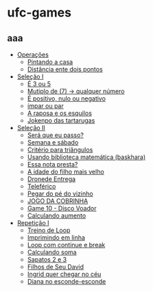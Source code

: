 # ufc-games
## aaa
- <a href="https://github.com/warrley/ufc-games/tree/main/opera%C3%A7oes"/> Operações
  - <a href="https://github.com/warrley/ufc-games/tree/main/opera%C3%A7oes/areaTriangle"/> Pintando a casa
  - <a href="https://github.com/warrley/ufc-games/tree/main/opera%C3%A7oes/distanceShot"/> Distância ente dois pontos
- <a href="https://github.com/warrley/ufc-games/tree/main/selecao-I"/> Seleção I
  - <a href="https://github.com/warrley/ufc-games/tree/main/selecao-I/3or5"/> É 3 ou 5
  - <a href="https://github.com/warrley/ufc-games/tree/main/selecao-I/%2B-0"/> Mutiplo de (7) -> qualquer número
  - <a href="https://github.com/warrley/ufc-games/tree/main/selecao-I/%2B-0"/> É positivo, nulo ou negativo
  - <a href="https://github.com/warrley/ufc-games/tree/main/selecao-I/hands"/> ímpar ou par
  - <a href="https://github.com/warrley/ufc-games/tree/main/selecao-I/middleNumber"/> A raposa e os esquilos
  - <a href="https://github.com/warrley/ufc-games/tree/main/selecao-I/jokenpo"/> Jokenpo das tartarugas
- <a href="https://github.com/warrley/ufc-games/tree/main/selecao-I"/> Seleção II
  - <a href="https://github.com/warrley/ufc-games/tree/main/selecao-II/imPass"/> Será que eu passo?
  - <a href="https://github.com/warrley/ufc-games/tree/main/selecao-II/days"/> Semana e sábado
  - <a href="https://github.com/warrley/ufc-games/tree/main/selecao-II/trianglesSize"/> Critério para triângulos
  - <a href="https://github.com/warrley/ufc-games/tree/main/selecao-II/baskhara"/> Usando biblioteca matemática (baskhara)
  - <a href="https://github.com/warrley/ufc-games/tree/main/selecao-II/100rs"/> Essa nota presta?
  - <a href="https://github.com/warrley/ufc-games/tree/main/selecao-II/children"/> A idade do filho mais velho
  - <a href="https://github.com/warrley/ufc-games/tree/main/selecao-II/drone"/> Dronede Entrega
  - <a href="https://github.com/warrley/ufc-games/tree/main/selecao-II/travels"/> Teleférico
  - <a href="https://github.com/warrley/ufc-games/tree/main/selecao-II/fruits"/> Pegar do pé do vizinho
  - <a href="https://github.com/warrley/ufc-games/tree/main/selecao-II/snake"/> JOGO DA COBRINHA
  - <a href="https://github.com/warrley/ufc-games/tree/main/selecao-II/plane"/> Game 10 - Disco Voador
  - <a href="https://github.com/warrley/ufc-games/tree/main/selecao-II/employes"/> Calculando aumento
- <a href="https://github.com/warrley/ufc-games/tree/main/selecao-I"/> Repetição I
  - <a href="https://github.com/warrley/ufc-games/tree/main/training"/> Treino de Loop
  - <a href="https://github.com/warrley/ufc-games/tree/main/line"/> Imprimindo em linha
  - <a href="https://github.com/warrley/ufc-games/tree/main/loop1-3"/> Loop com continue e break
  - <a href="https://github.com/warrley/ufc-games/tree/main/somaPar"/> Calculando soma
  - <a href="https://github.com/warrley/ufc-games/tree/main/2e3"/> Sapatos 2 e 3
  - <a href="https://github.com/warrley/ufc-games/tree/main/childrenAge"/> Filhos de Seu David
  - <a href="https://github.com/warrley/ufc-games/tree/main/sky"/> Ingrid quer chegar no céu
  - <a href="https://github.com/warrley/ufc-games/tree/main/parImpar"/> Diana no esconde-esconde
